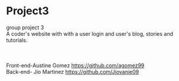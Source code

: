 # Project3
group project 3
<br>
A coder's website with with a user login and user's blog, stories and tutorials.
<br>
<br>
<br>
<br>
Front-end-Austine Gomez https://github.com/agomez99
<br>
Back-end- Jio Martinez https://github.com/Jiovanie09


